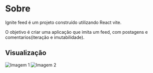 # Sobre

Ignite feed é um projeto construído utilizando React vite.

O objetivo é criar uma aplicação que imita um feed, com postagens e comentarios(iteração e imutabilidade).

## Visualização

![Imagem 1](https://i.imgur.com/YFDcf2N.png)
![Imagem 2](https://i.imgur.com/0RRamQ8.png)
